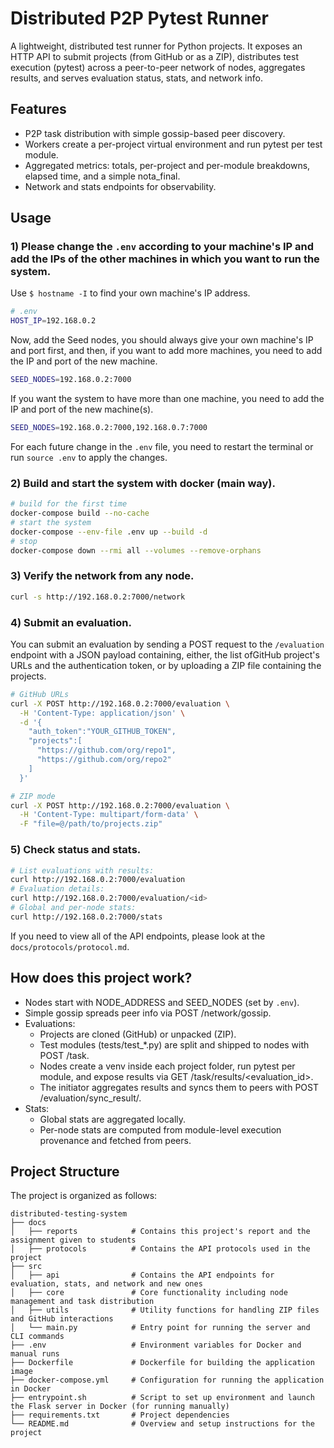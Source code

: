 # Distributed P2P Pytest Runner

A lightweight, distributed test runner for Python projects. It exposes an HTTP API to submit projects (from GitHub or as a ZIP), distributes test execution (pytest) across a peer-to-peer network of nodes, aggregates results, and serves evaluation status, stats, and network info.

## Features

- P2P task distribution with simple gossip-based peer discovery.
- Workers create a per-project virtual environment and run pytest per test module.
- Aggregated metrics: totals, per-project and per-module breakdowns, elapsed time, and a simple nota_final.
- Network and stats endpoints for observability.

## Usage

### 1) Please change the `.env` according to your machine's IP and add the IPs of the other machines in which you want to run the system.

Use `$ hostname -I` to find your own machine's IP address.

```sh
# .env
HOST_IP=192.168.0.2
```

Now, add the Seed nodes, you should always give your own machine's IP and port first, and then, if you want to add more machines, you need to add the IP and port of the new machine.

```sh
SEED_NODES=192.168.0.2:7000
```

If you want the system to have more than one machine, you need to add the IP and port of the new machine(s).

```sh
SEED_NODES=192.168.0.2:7000,192.168.0.7:7000
```

For each future change in the `.env` file, you need to restart the terminal or run `source .env` to apply the changes.

### 2) Build and start the system with docker (main way).

```sh
# build for the first time
docker-compose build --no-cache
# start the system
docker-compose --env-file .env up --build -d
# stop
docker-compose down --rmi all --volumes --remove-orphans
```

### 3) Verify the network from any node.

```sh
curl -s http://192.168.0.2:7000/network
```

### 4) Submit an evaluation.

You can submit an evaluation by sending a POST request to the `/evaluation` endpoint with a JSON payload containing, either,  the list ofGitHub project's URLs and the authentication token, or by uploading a ZIP file containing the projects.

```sh
# GitHub URLs
curl -X POST http://192.168.0.2:7000/evaluation \
  -H 'Content-Type: application/json' \
  -d '{
    "auth_token":"YOUR_GITHUB_TOKEN",
    "projects":[
      "https://github.com/org/repo1",
      "https://github.com/org/repo2"
    ]
  }'
```

```sh
# ZIP mode
curl -X POST http://192.168.0.2:7000/evaluation \
  -H 'Content-Type: multipart/form-data' \
  -F "file=@/path/to/projects.zip"
```

### 5) Check status and stats.

```sh
# List evaluations with results:
curl http://192.168.0.2:7000/evaluation
# Evaluation details:
curl http://192.168.0.2:7000/evaluation/<id>
# Global and per-node stats:
curl http://192.168.0.2:7000/stats
```

If you need to view all of the API endpoints, please look at the `docs/protocols/protocol.md`.

## How does this project work?

- Nodes start with NODE_ADDRESS and SEED_NODES (set by `.env`).
- Simple gossip spreads peer info via POST /network/gossip.
- Evaluations:
  - Projects are cloned (GitHub) or unpacked (ZIP).
  - Test modules (tests/test_*.py) are split and shipped to nodes with POST /task.
  - Nodes create a venv inside each project folder, run pytest per module, and expose results via GET /task/results/<evaluation_id>.
  - The initiator aggregates results and syncs them to peers with POST /evaluation/sync_result/<id>.
- Stats:
  - Global stats are aggregated locally.
  - Per-node stats are computed from module-level execution provenance and fetched from peers.

## Project Structure

The project is organized as follows:

```
distributed-testing-system
├── docs
│   ├── reports            # Contains this project's report and the assignment given to students
│   ├── protocols          # Contains the API protocols used in the project
├── src
│   ├── api                # Contains the API endpoints for evaluation, stats, and network and new ones
│   ├── core               # Core functionality including node management and task distribution
│   ├── utils              # Utility functions for handling ZIP files and GitHub interactions
│   └── main.py            # Entry point for running the server and CLI commands
├── .env                   # Environment variables for Docker and manual runs
├── Dockerfile             # Dockerfile for building the application image
├── docker-compose.yml     # Configuration for running the application in Docker
├── entrypoint.sh          # Script to set up environment and launch the Flask server in Docker (for running manually)
├── requirements.txt       # Project dependencies
└── README.md              # Overview and setup instructions for the project
```
